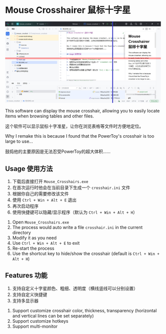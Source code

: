 # Mouse Crosshairer 鼠标十字星

![Mouse Crosshairer](./screenshot.jpg)

This software can display the mouse crosshair, allowing you to easily locate items when browsing tables and other files.

这个软件可以显示鼠标十字准星，让你在浏览表格等文件时方便地定位。

Why I remake this is because I found that the PowerToy's crosshair is too large to use...

鼓捣他的主要原因是无法忍受PowerToy的超大体积……

## Usage 使用方法

1. 下载后直接打开 `Mouse_Crosshairs.exe`
2. 在首次运行时他会在当前目录下生成一个 `crosshair.ini` 文件
3. 根据你自己的需要修改该文件
4. 使用 `Ctrl + Win + Alt + E` 退出
5. 再次启动程序
6. 使用快捷键可以隐藏/显示程序（默认为 `Ctrl + Win + Alt + H`）

<!--sth!-->

1. Open `Mouse_Crosshairs.exe`
2. The process would auto write a file `crosshair.ini` in the current directory
3. Modify it as you need
4. Use `Ctrl + Win + Alt + E` to exit
5. Re-start the process
6. Use the shortcut key to hide/show the crosshair (default is `Ctrl + Win + Alt + H`)

## Features 功能

1. 支持自定义十字星颜色、粗细、透明度（横线竖线可以分别设置）
2. 支持自定义快捷键
3. 支持多显示器

<!--sth!-->

1. Support customize crosshair color, thickness, transparency
   (horizontal and vertical lines can be set separately)
2. Support customize hotkeys
3. Support multi-monitor